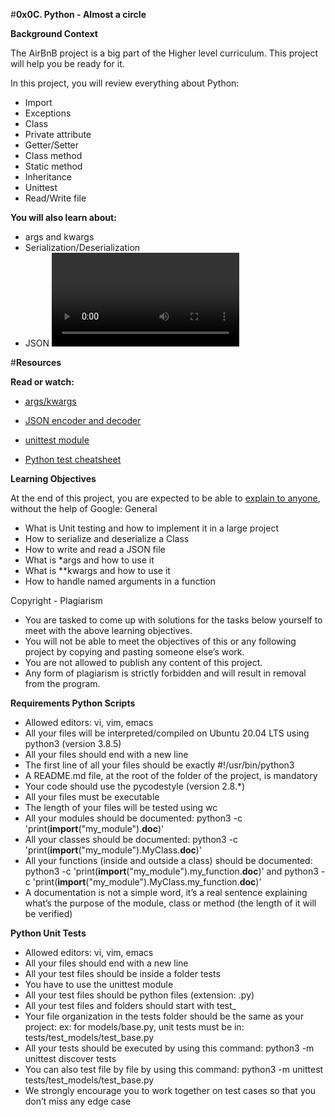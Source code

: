 #**0x0C. Python - Almost a circle**

**Background Context**

The AirBnB project is a big part of the Higher level curriculum. This project will help you be ready for it.

In this project, you will review everything about Python:
    
   - Import
   - Exceptions
   - Class
   - Private attribute
   - Getter/Setter
   - Class method
   - Static method
   - Inheritance
   - Unittest
   - Read/Write file

**You will also learn about:**

   - args and kwargs
   - Serialization/Deserialization
   - JSON
   ![](https://s3.amazonaws.com/intranet-projects-files/holbertonschool-higher-level_programming+/331/giphy.mp4)
   
   #**Resources**

**Read or watch:**

   - [args/kwargs](https://alx-intranet.hbtn.io/rltoken/7gc6UzxSL81HcuAwklUbuQ)
    
  - [JSON encoder and decoder](https://alx-intranet.hbtn.io/rltoken/rGVU9mt57rVURGnjK6n4_Q)
   
  - [unittest module](https://alx-intranet.hbtn.io/rltoken/soictNXCPE18ASL3INoeew)
   
  - [Python test cheatsheet](https://alx-intranet.hbtn.io/rltoken/uI9iskBCcNo5pc7j9Vy86A)

**Learning Objectives**

At the end of this project, you are expected to be able to [explain to anyone](https://alx-intranet.hbtn.io/rltoken/SBdRhGGBuqzWcwcuKyapSQ), without the help of Google:
General

   - What is Unit testing and how to implement it in a large project
   - How to serialize and deserialize a Class
   - How to write and read a JSON file
   - What is *args and how to use it
   - What is **kwargs and how to use it
   - How to handle named arguments in a function

Copyright - Plagiarism

   - You are tasked to come up with solutions for the tasks below yourself to meet with the above learning objectives.
   - You will not be able to meet the objectives of this or any following project by copying and pasting someone else’s work.
   - You are not allowed to publish any content of this project.
   - Any form of plagiarism is strictly forbidden and will result in removal from the program.

**Requirements
Python Scripts**

   - Allowed editors: vi, vim, emacs
   - All your files will be interpreted/compiled on Ubuntu 20.04 LTS using python3 (version 3.8.5)
   - All your files should end with a new line
   - The first line of all your files should be exactly #!/usr/bin/python3
   - A README.md file, at the root of the folder of the project, is mandatory
   - Your code should use the pycodestyle (version 2.8.*)
   - All your files must be executable
   - The length of your files will be tested using wc
   - All your modules should be documented: python3 -c 'print(__import__("my_module").__doc__)'
   - All your classes should be documented: python3 -c 'print(__import__("my_module").MyClass.__doc__)'
   - All your functions (inside and outside a class) should be documented: python3 -c 'print(__import__("my_module").my_function.__doc__)' and python3 -c 'print(__import__("my_module").MyClass.my_function.__doc__)'
   - A documentation is not a simple word, it’s a real sentence explaining what’s the purpose of the module, class or method (the length of it will be verified)

**Python Unit Tests**

   - Allowed editors: vi, vim, emacs
   - All your files should end with a new line
   - All your test files should be inside a folder tests
   - You have to use the unittest module
   - All your test files should be python files (extension: .py)
   - All your test files and folders should start with test_
   - Your file organization in the tests folder should be the same as your project: ex: for models/base.py, unit tests must be in: tests/test_models/test_base.py
   - All your tests should be executed by using this command: python3 -m unittest discover tests
   - You can also test file by file by using this command: python3 -m unittest tests/test_models/test_base.py
   - We strongly encourage you to work together on test cases so that you don’t miss any edge case

